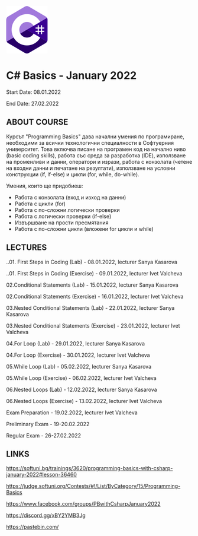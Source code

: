 <picture>
  <img alt="C# Logo" src="CSharp.svg">
</picture>



# C# Basics - January 2022

Start Date: 08.01.2022

End Date: 27.02.2022


## ABOUT COURSE 


Курсът "Programming Basics" дава начални умения по програмиране, необходими за всички технологични специалности в Софтуерния университет. Това включва писане на програмен код на начално ниво (basic coding skills), работа със среда за разработка (IDE), използване на променливи и данни, оператори и изрази, работа с конзолата (четене на входни данни и печатане на резултати), използване на условни конструкции (if, if-else) и цикли (for, while, do-while).

Умения, които ще придобиеш:
- Работа с конзолата (вход и изход на данни)
- Работа с цикли (for)
- Работа с по-сложни логически проверки
- Работа с логически проверки (if-else)
- Извършване на прости пресмятания
- Работа с по-сложни цикли (вложени for цикли и while)


## LECTURES 

..01. First Steps in Coding (Lab) - 08.01.2022, lecturer Sanya Kasarova 

..01. First Steps in Coding (Exercise) - 09.01.2022, lecturer Ivet Valcheva  

02.Conditional Statements (Lab) - 15.01.2022, lecturer Sanya Kasarova

02.Conditional Statements (Exercise) - 16.01.2022, lecturer Ivet Valcheva

03.Nested Conditional Statements (Lab) - 22.01.2022, lecturer Sanya Kasarova

03.Nested Conditional Statements (Exercise) - 23.01.2022, lecturer Ivet Valcheva

04.For Loop (Lab) - 29.01.2022, lecturer Sanya Kasarova

04.For Loop (Exercise) - 30.01.2022, lecturer Ivet Valcheva

05.While Loop (Lab) - 05.02.2022, lecturer Sanya Kasarova

05.While Loop (Exercise) - 06.02.2022, lecturer Ivet Valcheva

06.Nested Loops (Lab) - 12.02.2022, lecturer Sanya Kasarova

06.Nested Loops (Exercise) - 13.02.2022, lecturer Ivet Valcheva

Exam Preparation - 19.02.2022, lecturer Ivet Valcheva

Preliminary Exam - 19-20.02.2022

Regular Exam - 26-27.02.2022


## LINKS 


https://softuni.bg/trainings/3620/programming-basics-with-csharp-january-2022#lesson-36460

https://judge.softuni.org/Contests/#!/List/ByCategory/15/Programming-Basics

https://www.facebook.com/groups/PBwithCsharpJanuary2022

https://discord.gg/xBY2YMB3Jg

https://pastebin.com/

